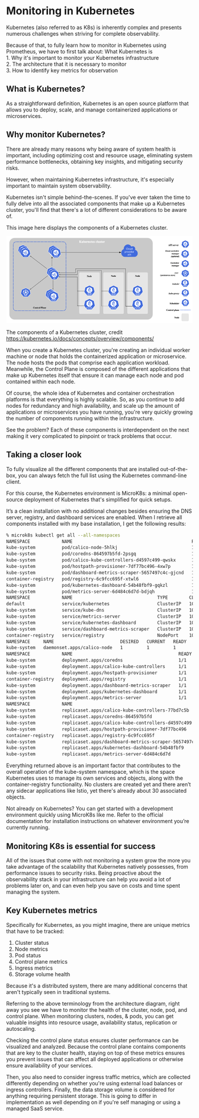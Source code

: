 # Monitoring in Kubernetes

Kubernetes (also referred to as K8s) is inherently complex and presents numerous challenges when striving for complete observability.

Because of that, to fully learn how to monitor in Kubernetes using Prometheus, we have to first talk about:
What Kubernetes is
<br>1. Why it's important to monitor your Kubernetes infrastructure
<br>2. The architecture that it is necessary to monitor
<br>3. How to identify key metrics for observation
 
## What is Kubernetes?
As a straightforward definition, Kubernetes is an open source platform that allows you to deploy, scale, and manage containerized applications or microservices.

## Why monitor Kubernetes?
There are already many reasons why being aware of system health is important, including optimizing cost and resource usage, eliminating system performance bottlenecks, obtaining key insights, and mitigating security risks. 

However, when maintaining Kubernetes infrastructure, it's especially important to maintain system observability.

Kubernetes isn't simple behind-the-scenes. If you've ever taken the time to fully delve into all the associated components that make up a Kubernetes cluster, you'll find that there's a lot of different considerations to be aware of.

This image here displays the components of a Kubernetes cluster. 

![K8S Architecture](https://github.com/vamsikrishna2049/Kubernetes/blob/2f88ce67a99a91076fafc2dba9e15ea04700bafc/K8S%20Monitoring/K8S%20Architecture.png)

The components of a Kubernetes cluster, credit https://kubernetes.io/docs/concepts/overview/components/

When you create a Kubernetes cluster, you're creating an individual worker machine or node that holds the containerized application or microservice. The node hosts the pods that comprise each application workload. Meanwhile, the Control Plane is composed of the different applications that make up Kubernetes itself that ensure it can manage each node and pod contained within each node.

Of course, the whole idea of Kubernetes and container orchestration platforms is that everything is highly scalable. So, as you continue to add nodes for redundancy and high availability, and scale up the amount of applications or microservices you have running, you're very quickly growing the number of components running within the infrastructure. 

See the problem? Each of these components is interdependent on the next making it very complicated to pinpoint or track problems that occur. 

 
## Taking a closer look
To fully visualize all the different components that are installed out-of-the-box, you can always fetch the full list using the Kubernetes command-line client.

For this course, the Kubernetes environment is MicroK8s: a minimal open-source deployment of Kubernetes that's simplified for quick setups. 

It’s a clean installation with no additional changes besides ensuring the DNS server, registry, and dashboard services are enabled. When I retrieve all components installed with my base installation, I get the following results:

 
```bash
% microk8s kubectl get all --all-namespaces
NAMESPACE            NAME                                             READY   STATUS    RESTARTS      AGE
kube-system          pod/calico-node-5hlkj                            1/1     Running   3 (21d ago)   41d
kube-system          pod/coredns-864597b5fd-2psgq                     1/1     Running   4 (21d ago)   57d
kube-system          pod/calico-kube-controllers-d4597c499-qwskx      1/1     Running   3 (21d ago)   41d
kube-system          pod/hostpath-provisioner-7df77bc496-4xw7p        1/1     Running   4 (21d ago)   57d
kube-system          pod/dashboard-metrics-scraper-5657497c4c-gjcnd   1/1     Running   4 (21d ago)   57d
container-registry   pod/registry-6c9fcc695f-xtwl6                    1/1     Running   4 (21d ago)   57d
kube-system          pod/kubernetes-dashboard-54b48fbf9-gqkzl         1/1     Running   4 (21d ago)   57d
kube-system          pod/metrics-server-6d484c6d7d-bdjqh              1/1     Running   4 (21d ago)   57d
NAMESPACE            NAME                                TYPE        CLUSTER-IP       EXTERNAL-IP   PORT(S)                  AGE
default              service/kubernetes                  ClusterIP   10.152.183.1     <none>        443/TCP                  57d
kube-system          service/kube-dns                    ClusterIP   10.152.183.10    <none>        53/UDP,53/TCP,9153/TCP   57d
kube-system          service/metrics-server              ClusterIP   10.152.183.246   <none>        443/TCP                  57d
kube-system          service/kubernetes-dashboard        ClusterIP   10.152.183.202   <none>        443/TCP                  57d
kube-system          service/dashboard-metrics-scraper   ClusterIP   10.152.183.230   <none>        8000/TCP                 57d
container-registry   service/registry                    NodePort    10.152.183.193   <none>        5000:32000/TCP           57d
NAMESPACE     NAME                         DESIRED   CURRENT   READY   UP-TO-DATE   AVAILABLE   NODE SELECTOR            AGE
kube-system   daemonset.apps/calico-node   1         1         1       1            1           kubernetes.io/os=linux   57d
NAMESPACE            NAME                                        READY   UP-TO-DATE   AVAILABLE   AGE
kube-system          deployment.apps/coredns                     1/1     1            1           57d
kube-system          deployment.apps/calico-kube-controllers     1/1     1            1           57d
kube-system          deployment.apps/hostpath-provisioner        1/1     1            1           57d
container-registry   deployment.apps/registry                    1/1     1            1           57d
kube-system          deployment.apps/dashboard-metrics-scraper   1/1     1            1           57d
kube-system          deployment.apps/kubernetes-dashboard        1/1     1            1           57d
kube-system          deployment.apps/metrics-server              1/1     1            1           57d
NAMESPACE            NAME                                                   DESIRED   CURRENT   READY   AGE
kube-system          replicaset.apps/calico-kube-controllers-77bd7c5b       0         0         0       57d
kube-system          replicaset.apps/coredns-864597b5fd                     1         1         1       57d
kube-system          replicaset.apps/calico-kube-controllers-d4597c499      1         1         1       41d
kube-system          replicaset.apps/hostpath-provisioner-7df77bc496        1         1         1       57d
container-registry   replicaset.apps/registry-6c9fcc695f                    1         1         1       57d
kube-system          replicaset.apps/dashboard-metrics-scraper-5657497c4c   1         1         1       57d
kube-system          replicaset.apps/kubernetes-dashboard-54b48fbf9         1         1         1       57d
kube-system          replicaset.apps/metrics-server-6d484c6d7d              1         1         1       57d
```

Everything returned above is an important factor that contributes to the overall operation of the kube-system namespace, which is the space Kubernetes uses to manage its own services and objects, along with the container-registry functionality. No clusters are created yet and there aren’t any sidecar applications like Istio, yet there's already about 30 associated objects. 

Not already on Kubernetes? You can get started with a development environment quickly using MicroK8s like me. Refer to the official documentation for installation instructions on whatever environment you’re currently running.

 
## Monitoring K8s is essential for success
All of the issues that come with not monitoring a system grow the more you take advantage of the scalability that Kubernetes natively possesses, from performance issues to security risks. Being proactive about the observability stack in your infrastructure can help you avoid a lot of problems later on, and can even help you save on costs and time spent managing the system.

## Key Kubernetes metrics
Specifically for Kubernetes, as you might imagine, there are unique metrics that have to be tracked:

1. Cluster status
2. Node metrics
3. Pod status
4. Control plane metrics
5. Ingress metrics
6. Storage volume health
 
Because it's a distributed system, there are many additional concerns that aren't typically seen in traditional systems.

Referring to the above terminology from the architecture diagram, right away you see we have to monitor the health of the cluster, node, pod, and control plane. When monitoring clusters, nodes, & pods, you can get valuable insights into resource usage, availability status, replication or autoscaling. 

Checking the control plane status ensures cluster performance can be visualized and analyzed. Because the control plane contains components that are key to the cluster health, staying on top of these metrics ensures you prevent issues that can affect all deployed applications or otherwise ensure availability of your services.

Then, you also need to consider ingress traffic metrics, which are collected differently depending on whether you're using external load balances or ingress controllers. Finally, the data storage volume is considered for anything requiring persistent storage. This is going to differ in implementation as well depending on if you're self managing or using a managed SaaS service.
